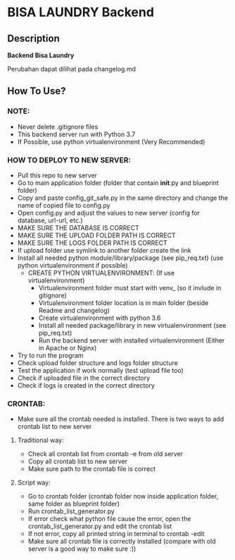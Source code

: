# BISA LAUNDRY Backend

## Description

<b>Backend Bisa Laundry</b>

Perubahan dapat dilihat pada changelog.md

## How To Use?

### NOTE:
* Never delete .gitignore files
* This backend server run with Python 3.7
* If Possible, use python virtualenvironment (Very Recommended)

###  HOW TO DEPLOY TO NEW SERVER:
* Pull this repo to new server
* Go to main application folder (folder that contain __init__.py and blueprint folder)
* Copy and paste config_git_safe.py in the same directory and change the name of copied file to config.py
* Open config.py and adjust the values to new server (config for database, url-url, etc.)
* MAKE SURE THE DATABASE IS CORRECT
* MAKE SURE THE UPLOAD FOLDER PATH IS CORRECT
* MAKE SURE THE LOGS FOLDER PATH IS CORRECT
* If upload folder use symlink to another folder create the link
* Install all needed python module/library/package (see pip_req.txt) (use python virtualenvironment if possible)
    * CREATE PYTHON VIRTUALENVIRONMENT: (If use virtualenvironment)
        * Virtualenvironment folder must start with venv_ (so it invlude in gitignore)
        * Virtualenvironment folder location is in main folder (beside Readme and changelog)
        * Create virtualenvironment with python 3.6
        * Install all needed package/library in new virtualenvironment (see pip_req.txt)
        * Run the backend server with installed virtualenvironment (Either in Apache or Nginx)
* Try to run the program
* Check upload folder structure and logs folder structure
* Test the application if work normally (test upload file too)
* Check if uploaded file in the correct directory
* Check if logs is created in the correct directory

### CRONTAB:
* Make sure all the crontab needed is installed. There is two ways to add crontab list to new server
1. Traditional way:
    * Check all crontab list from crontab -e from old server
    * Copy all crontab list to new server
    * Make sure path to the crontab file is correct

2. Script way:
    * Go to crontab folder (crontab folder now inside application folder, same folder as blueprint folder)
    * Run crontab_list_generator.py
    * If error check what python file cause the error, open the  crontab_list_generator.py and edit the crontab list
    * If not error, copy all printed string in terminal to crontab -edit
    * Make sure all crontab file is correctly installed (compare with old server is a good way to make sure :))

